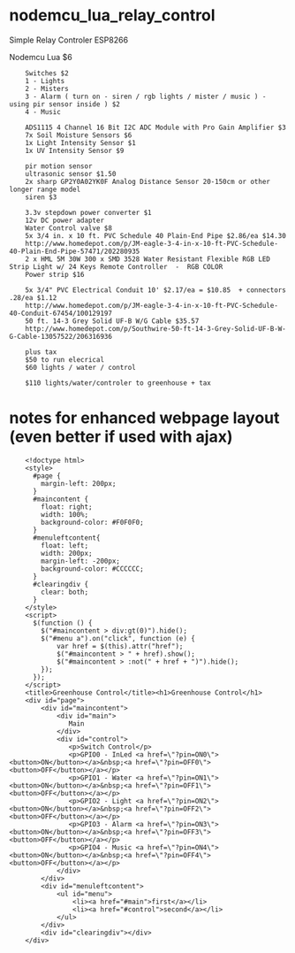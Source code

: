 # nodemcu_lua_relay_control
Simple Relay Controler ESP8266

Nodemcu Lua $6

        Switches $2
        1 - Lights
        2 - Misters
        3 - Alarm ( turn on - siren / rgb lights / mister / music ) - using pir sensor inside ) $2
        4 - Music

        ADS1115 4 Channel 16 Bit I2C ADC Module with Pro Gain Amplifier $3
        7x Soil Moisture Sensors $6
        1x Light Intensity Sensor $1
        1x UV Intensity Sensor $9
        
        pir motion sensor
        ultrasonic sensor $1.50
        2x sharp GP2Y0A02YK0F Analog Distance Sensor 20-150cm or other longer range model
        siren $3

        3.3v stepdown power converter $1
        12v DC power adapter
        Water Control valve $8
        5x 3/4 in. x 10 ft. PVC Schedule 40 Plain-End Pipe $2.86/ea $14.30
        http://www.homedepot.com/p/JM-eagle-3-4-in-x-10-ft-PVC-Schedule-40-Plain-End-Pipe-57471/202280935
        2 x HML 5M 30W 300 x SMD 3528 Water Resistant Flexible RGB LED Strip Light w/ 24 Keys Remote Controller  -  RGB COLOR
        Power strip $16
       
        5x 3/4" PVC Electrical Conduit 10' $2.17/ea = $10.85  + connectors .28/ea $1.12
        http://www.homedepot.com/p/JM-eagle-3-4-in-x-10-ft-PVC-Schedule-40-Conduit-67454/100129197
        50 ft. 14-3 Grey Solid UF-B W/G Cable $35.57
        http://www.homedepot.com/p/Southwire-50-ft-14-3-Grey-Solid-UF-B-W-G-Cable-13057522/206316936
        
        plus tax
        $50 to run elecrical
        $60 lights / water / control
        
        $110 lights/water/controler to greenhouse + tax
        
# notes for enhanced webpage layout (even better if used with ajax)
        <!doctype html>
        <style>
   		  #page {
			margin-left: 200px;
		  }
		  #maincontent {
			float: right;
			width: 100%;
			background-color: #F0F0F0;
		  }
		  #menuleftcontent{
			float: left;
			width: 200px;
			margin-left: -200px;
			background-color: #CCCCCC;
		  }
		  #clearingdiv {
			clear: both;
		  }
        </style>
		<script>
		  $(function () {
			$("#maincontent > div:gt(0)").hide();
			$("#menu a").on("click", function (e) {
				var href = $(this).attr("href");
				$("#maincontent > " + href).show();
				$("#maincontent > :not(" + href + ")").hide();
			});
		  });
		</script>
        <title>Greenhouse Control</title><h1>Greenhouse Control</h1>
		<div id="page">
			<div id="maincontent">
				<div id="main">
                   Main
				</div>
				<div id="control">
				   <p>Switch Control</p>
                   <p>GPIO0 - InLed <a href=\"?pin=ON0\"><button>ON</button></a>&nbsp;<a href=\"?pin=OFF0\"><button>OFF</button></a></p>
                   <p>GPIO1 - Water <a href=\"?pin=ON1\"><button>ON</button></a>&nbsp;<a href=\"?pin=OFF1\"><button>OFF</button></a></p>
                   <p>GPIO2 - Light <a href=\"?pin=ON2\"><button>ON</button></a>&nbsp;<a href=\"?pin=OFF2\"><button>OFF</button></a></p>
                   <p>GPIO3 - Alarm <a href=\"?pin=ON3\"><button>ON</button></a>&nbsp;<a href=\"?pin=OFF3\"><button>OFF</button></a></p>
                   <p>GPIO4 - Music <a href=\"?pin=ON4\"><button>ON</button></a>&nbsp;<a href=\"?pin=OFF4\"><button>OFF</button></a></p>
				</div>
			</div>
			<div id="menuleftcontent">
				<ul id="menu">
					<li><a href="#main">first</a></li>
					<li><a href="#control">second</a></li>
				</ul>
			</div>
			<div id="clearingdiv"></div>
		</div>
